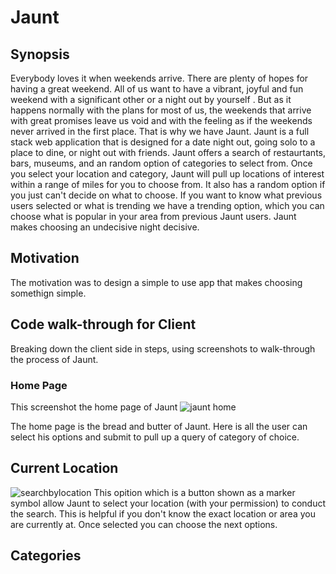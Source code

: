 # Jaunt
## Synopsis
  Everybody loves it when weekends arrive. There are plenty of hopes for having a great weekend. All of us want to have a vibrant, joyful and fun weekend with a significant other or a night out by yourself . But as it happens normally with the plans for most of us, the weekends that arrive with great promises leave us void and with the feeling as if the weekends never arrived in the first place. That is why we have Jaunt. Jaunt is a full stack web application that is designed for a date night out, going solo to a place to dine, or night out with friends. Jaunt offers a search of restaurtants, bars, museums, and an random option of categories to select from. Once you select your location and category, Jaunt will pull up locations of interest within a range of miles for you to choose from. It also has a random option if you just can't decide on what to choose. If you want to know what previous users selected or what is trending we have a trending option, which you can choose what is popular in your area from previous Jaunt users. Jaunt makes choosing an undecisive night decisive. 

## Motivation
The motivation was to design a simple to use app that makes choosing somethign simple. 

## Code walk-through for Client
Breaking down the client side in steps, using screenshots to walk-through the process of Jaunt.

### Home Page
 This screenshot the home page of Jaunt
 ![jaunt home](https://user-images.githubusercontent.com/21042727/42406394-4fc4f50a-816c-11e8-9682-05c2e4723029.png)
 
The home page is the bread and butter of Jaunt. Here is all the user can select his options and submit to pull up a query of category of choice. 

## Current Location
 
![searchbylocation](https://user-images.githubusercontent.com/21042727/42406537-2f4c61ac-816f-11e8-90fb-fb54f4eb203e.png)
This opition which is a button shown as a marker symbol allow Jaunt to select your location (with your permission) to conduct the search. This is helpful if you don't know the exact location or area you are currently at.  Once selected you can choose the next options. 

## Categories



 
